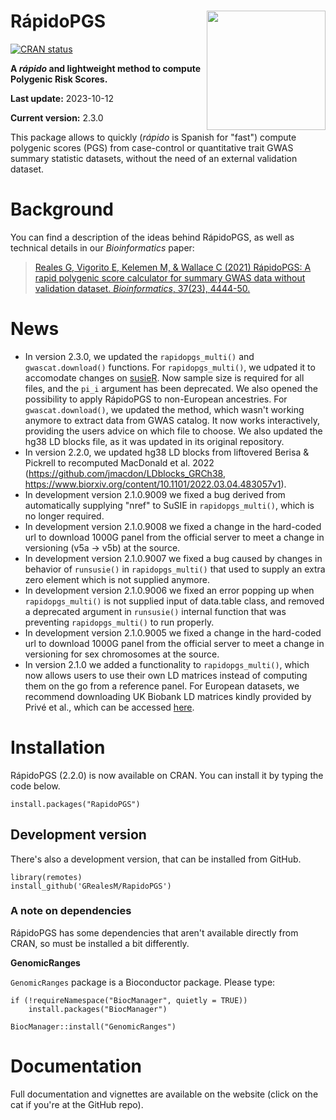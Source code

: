 # RápidoPGS <a href='https://grealesm.github.io/RapidoPGS/'><img src='man/figures/logo.png' align="right" height="190.5" /></a>

<!-- badges: start -->

[![CRAN
status](https://www.r-pkg.org/badges/version/RapidoPGS)](https://cran.r-project.org/package=RapidoPGS)
<!-- badges: end -->

**A *rápido* and lightweight method to compute Polygenic Risk Scores.**

**Last update:** 2023-10-12

**Current version:** 2.3.0

This package allows to quickly (*rápido* is Spanish for "fast") compute polygenic scores (PGS) from case-control or quantitative trait GWAS summary statistic datasets, without the need of an external validation dataset.

# Background

You can find a description of the ideas behind RápidoPGS, as well as technical details in our *Bioinformatics* paper:

> [Reales G, Vigorito E, Kelemen M, & Wallace C (2021) RápidoPGS: A rapid polygenic score calculator for summary GWAS data without validation dataset. *Bioinformatics*, 37(23), 4444-50.](https://academic.oup.com/bioinformatics/article/37/23/4444/6305825)

# News

* In version 2.3.0, we updated the `rapidopgs_multi()` and `gwascat.download()` functions. For  `rapidopgs_multi()`, we udpated it to accomodate changes on [susieR](). Now sample size is required for all files, and the `pi_i` argument has been deprecated. We also opened the possibility to apply RápidoPGS to non-European ancestries. For `gwascat.download()`, we updated the method, which wasn't working anymore to extract data from GWAS catalog. It now works interactively, providing the users advice on which file to choose. We also updated the hg38 LD blocks file, as it was updated in its original repository.
* In version 2.2.0, we updated hg38 LD blocks from liftovered Berisa & Pickrell to recomputed MacDonald et al. 2022 (https://github.com/jmacdon/LDblocks_GRCh38, https://www.biorxiv.org/content/10.1101/2022.03.04.483057v1).
* In development version 2.1.0.9009 we fixed a bug derived from automatically supplying "nref" to SuSIE in `rapidopgs_multi()`, which is no longer required.
* In development version 2.1.0.9008 we fixed a change in the hard-coded url to download 1000G panel from the official server to meet a change in versioning (v5a -> v5b) at the source.
* In development version 2.1.0.9007 we fixed a bug caused by changes in behavior of `runsusie()` in `rapidopgs_multi()` that used to supply an extra zero element which is not supplied anymore.
* In development version 2.1.0.9006 we fixed an error popping up when `rapidopgs_multi()` is not supplied input of data.table class, and removed a deprecated argument in `runsusie()` internal function that was preventing `rapidopgs_multi()` to run properly.
* In development version 2.1.0.9005 we fixed a change in the hard-coded url to download 1000G panel from the official server to meet a change in versioning for sex chromosomes at the source.
* In version 2.1.0 we added a functionality to `rapidopgs_multi()`, which now allows users to use their own LD matrices instead of computing them on the go from a reference panel. For European datasets, we recommend downloading UK Biobank LD matrices kindly provided by Privé et al., which can be accessed [here](https://figshare.com/articles/dataset/European_LD_reference/13034123).


# Installation

RápidoPGS (2.2.0) is now available on CRAN. You can install it by typing the code below.
```
install.packages("RapidoPGS")
```

## Development version

There's also a development version, that can be installed from GitHub.
```
library(remotes)
install_github('GRealesM/RapidoPGS')
```

### A note on dependencies

RápidoPGS has some dependencies that aren't available directly from CRAN, so must be installed a bit differently.

**GenomicRanges**

`GenomicRanges` package is a Bioconductor package. Please type:
```
if (!requireNamespace("BiocManager", quietly = TRUE))
    install.packages("BiocManager")

BiocManager::install("GenomicRanges")
```


# Documentation

Full documentation and vignettes are available on the website (click on the cat if you're at the GitHub repo).


